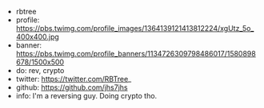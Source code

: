 - rbtree
- profile: https://pbs.twimg.com/profile_images/1364139121413812224/xgUtz_5o_400x400.jpg
- banner: https://pbs.twimg.com/profile_banners/1134726309798486017/1580898678/1500x500
- do: rev, crypto
- twitter: https://twitter.com/RBTree_
- github: https://github.com/jhs7jhs
- info: I'm a reversing guy. Doing crypto tho.
